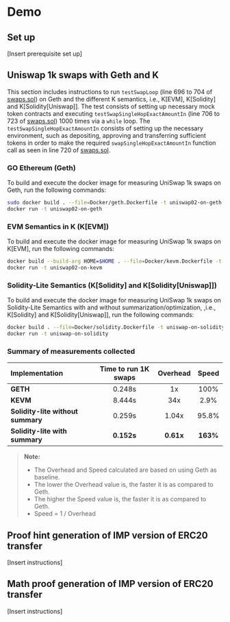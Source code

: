 # Demo

## Set up

[Insert prerequisite set up]

## Uniswap 1k swaps with Geth and K

This section includes instructions to run `testSwapLoop` (line 696 to 704 of [swaps.sol](../src/swaps.sol)) on Geth and
the different K semantics, i.e., K[EVM], K[Solidity] and K[Solidity[Uniswap]]. The test consists of setting up necessary 
mock token contracts and executing `testSwapSingleHopExactAmountIn` (line 706 to 723 of [swaps.sol](../src/swaps.sol)) 
1000 times via a `while` loop. The `testSwapSingleHopExactAmountIn` consists of setting up the necessary environment,
such as depositing, approving and transferring sufficient tokens in order to make the required `swapSingleHopExactAmountIn`
function call as seen in line 720 of [swaps.sol](../src/swaps.sol).

### GO Ethereum (Geth)

To build and execute the docker image for measuring UniSwap 1k swaps on Geth, run the following commands:
```bash
sudo docker build . --file=Docker/geth.Dockerfile -t uniswap02-on-geth
docker run -t uniswap02-on-geth
```

### EVM Semantics in K (K[EVM])

To build and execute the docker image for measuring UniSwap 1k swaps on K[EVM], run the following commands:
```bash
docker build --build-arg HOME=$HOME . --file=Docker/kevm.Dockerfile -t uniswap02-on-kevm
docker run -t uniswap02-on-kevm
```
### Solidity-Lite Semantics (K[Solidity] and K[Solidity[Uniswap]])

To build and execute the docker image for measuring UniSwap 1k swaps on Solidity-Lite Semantics with and without summarization/optimization, 
,i.e., K[Solidity] and K[Solidity[Uniswap]], run the following commands:
```bash
docker build . --file=Docker/solidity.Dockerfile -t uniswap-on-solidity
docker run -t uniswap-on-solidity
```

### Summary of measurements collected

| Implementation | Time to run 1K swaps | Overhead | Speed |
| :- | :-: | :-: | :-: |
| **GETH** | 0.248s | 1x | 100% |
| **KEVM** | 8.444s | 34x | 2.9% |
| **Solidity-lite without summary** | 0.259s | 1.04x | 95.8% |
| **Solidity-lite with summary** | **0.152s** | **0.61x** | **163%** |

> **Note:**
> - The Overhead and Speed calculated are based on using Geth as baseline.
> - The lower the Overhead value is, the faster it is as compared to Geth.
> - The higher the Speed value is, the faster it is as compared to Geth.
> - Speed = 1 / Overhead

## Proof hint generation of IMP version of ERC20 transfer

[Insert instructions]

## Math proof generation of IMP version of ERC20 transfer

[Insert instructions]
